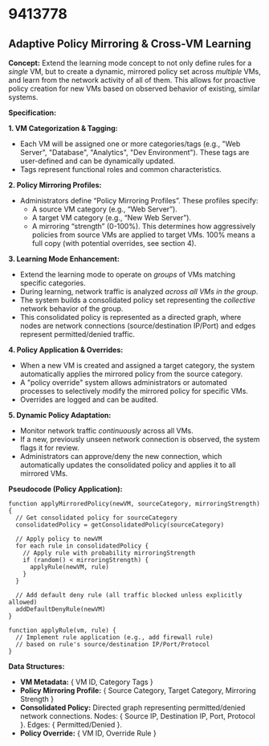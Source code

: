 # 9413778

## Adaptive Policy Mirroring & Cross-VM Learning

**Concept:** Extend the learning mode concept to not only define rules for a *single* VM, but to create a dynamic, mirrored policy set across *multiple* VMs, and learn from the network activity of all of them. This allows for proactive policy creation for new VMs based on observed behavior of existing, similar systems.

**Specification:**

**1. VM Categorization & Tagging:**

*   Each VM will be assigned one or more categories/tags (e.g., "Web Server", "Database", "Analytics", "Dev Environment"). These tags are user-defined and can be dynamically updated.
*   Tags represent functional roles and common characteristics.

**2.  Policy Mirroring Profiles:**

*   Administrators define “Policy Mirroring Profiles”. These profiles specify:
    *   A source VM category (e.g., “Web Server”).
    *   A target VM category (e.g., “New Web Server”).
    *   A mirroring “strength” (0-100%). This determines how aggressively policies from source VMs are applied to target VMs. 100% means a full copy (with potential overrides, see section 4).

**3.  Learning Mode Enhancement:**

*   Extend the learning mode to operate on *groups* of VMs matching specific categories.
*   During learning, network traffic is analyzed *across all VMs in the group*.
*   The system builds a consolidated policy set representing the *collective* network behavior of the group.
*   This consolidated policy is represented as a directed graph, where nodes are network connections (source/destination IP/Port) and edges represent permitted/denied traffic.

**4.  Policy Application & Overrides:**

*   When a new VM is created and assigned a target category, the system automatically applies the mirrored policy from the source category.
*   A "policy override" system allows administrators or automated processes to selectively modify the mirrored policy for specific VMs.
*   Overrides are logged and can be audited.

**5.  Dynamic Policy Adaptation:**

*   Monitor network traffic *continuously* across all VMs.
*   If a new, previously unseen network connection is observed, the system flags it for review.
*   Administrators can approve/deny the new connection, which automatically updates the consolidated policy and applies it to all mirrored VMs.

**Pseudocode (Policy Application):**

```
function applyMirroredPolicy(newVM, sourceCategory, mirroringStrength) {
  // Get consolidated policy for sourceCategory
  consolidatedPolicy = getConsolidatedPolicy(sourceCategory)

  // Apply policy to newVM
  for each rule in consolidatedPolicy {
    // Apply rule with probability mirroringStrength
    if (random() < mirroringStrength) {
      applyRule(newVM, rule)
    }
  }

  // Add default deny rule (all traffic blocked unless explicitly allowed)
  addDefaultDenyRule(newVM)
}

function applyRule(vm, rule) {
  // Implement rule application (e.g., add firewall rule)
  // based on rule's source/destination IP/Port/Protocol
}
```

**Data Structures:**

*   **VM Metadata:**  { VM ID, Category Tags }
*   **Policy Mirroring Profile:** { Source Category, Target Category, Mirroring Strength }
*   **Consolidated Policy:**  Directed graph representing permitted/denied network connections.  Nodes: { Source IP, Destination IP, Port, Protocol }.  Edges: { Permitted/Denied }.
*   **Policy Override:** { VM ID, Override Rule }